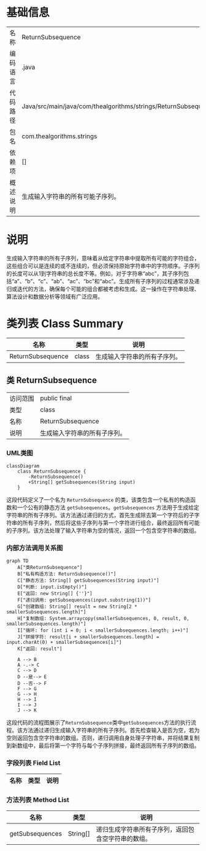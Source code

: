 # 基础信息

|      |      |
|------|------|
| 名称 | ReturnSubsequence |
| 编码语言 | .java |
| 代码路径 | Java/src/main/java/com/thealgorithms/strings/ReturnSubsequence.java |
| 包名 | com.thealgorithms.strings |
| 依赖项 | [] |
| 概述说明 | 生成输入字符串的所有可能子序列。 |

# 说明

生成输入字符串的所有子序列，意味着从给定字符串中提取所有可能的字符组合，这些组合可以是连续的或不连续的，但必须保持原始字符串中的字符顺序。子序列的长度可以从1到字符串的总长度不等。例如，对于字符串“abc”，其子序列包括“a”、“b”、“c”、“ab”、“ac”、“bc”和“abc”。生成所有子序列的过程通常涉及递归或迭代的方法，确保每个可能的组合都被考虑和生成。这一操作在字符串处理、算法设计和数据分析等领域有广泛应用。

# 类列表 Class Summary

| 名称   | 类型  | 说明 |
|-------|------|-------------|
| ReturnSubsequence | class | 生成输入字符串的所有子序列。 |



## 类 ReturnSubsequence

|      |      |
|------|------|
| 访问范围 | public final |
| 类型 | class |
| 名称 | ReturnSubsequence |
| 说明 | 生成输入字符串的所有子序列。 |


### UML类图

```mermaid
classDiagram
    class ReturnSubsequence {
        -ReturnSubsequence()
        +String[] getSubsequences(String input)
    }
```

这段代码定义了一个名为 `ReturnSubsequence` 的类，该类包含一个私有的构造函数和一个公有的静态方法 `getSubsequences`。`getSubsequences` 方法用于生成给定字符串的所有子序列。该方法通过递归的方式，首先生成除去第一个字符后的子字符串的所有子序列，然后将这些子序列与第一个字符进行组合，最终返回所有可能的子序列。该方法处理了输入字符串为空的情况，返回一个包含空字符串的数组。


### 内部方法调用关系图

```mermaid
graph TD
    A["类ReturnSubsequence"]
    B["私有构造方法: ReturnSubsequence()"]
    C["静态方法: String[] getSubsequences(String input)"]
    D["判断: input.isEmpty()"]
    E["返回: new String[] {''}"]
    F["递归调用: getSubsequences(input.substring(1))"]
    G["创建数组: String[] result = new String[2 * smallerSubsequences.length]"]
    H["复制数组: System.arraycopy(smallerSubsequences, 0, result, 0, smallerSubsequences.length)"]
    I["循环: for (int i = 0; i < smallerSubsequences.length; i++)"]
    J["拼接字符: result[i + smallerSubsequences.length] = input.charAt(0) + smallerSubsequences[i]"]
    K["返回: result"]

    A --> B
    A -.-> C
    C --> D
    D --是--> E
    D --否--> F
    F --> G
    G --> H
    H --> I
    I --> J
    J --> K
```

这段代码的流程图展示了`ReturnSubsequence`类中`getSubsequences`方法的执行流程。该方法通过递归生成输入字符串的所有子序列。首先检查输入是否为空，若为空则返回包含空字符串的数组。否则，递归调用自身处理子字符串，并将结果复制到新数组中，最后将第一个字符与每个子序列拼接，最终返回所有子序列的数组。

### 字段列表 Field List

| 名称  | 类型  | 说明 |
|-------|-------|------|

### 方法列表 Method List

| 名称  | 类型  | 说明 |
|-------|-------|------|
| getSubsequences | String[] | 递归生成字符串所有子序列，返回包含空字符串的数组。 |




